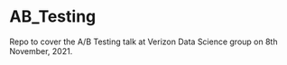 # AB_Testing
Repo to cover the A/B Testing talk at Verizon Data Science group on 8th November, 2021.

